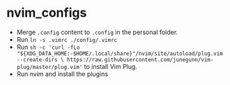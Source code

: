# nvim_configs

- Merge `.config` content to `.config` in the personal folder.
- Run `ln -s .vimrc ./config/.vimrc`
- Run `sh -c 'curl -fLo "${XDG_DATA_HOME:-$HOME/.local/share}"/nvim/site/autoload/plug.vim --create-dirs \
       https://raw.githubusercontent.com/junegunn/vim-plug/master/plug.vim'` to install Vim Plug.
- Run nvim and install the plugins
